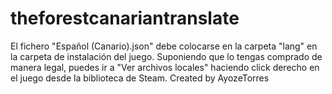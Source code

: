 # theforestcanariantranslate	
El fichero "Español (Canario).json" debe colocarse en la carpeta "lang" en la carpeta de instalación del juego.	
Suponiendo que lo tengas comprado de manera legal, puedes ir a "Ver archivos locales" haciendo click derecho en el juego desde la biblioteca de Steam.
Created by AyozeTorres
